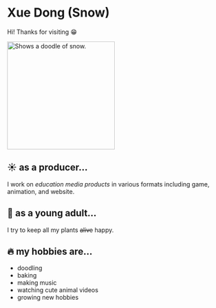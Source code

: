 # Xue Dong (Snow)
Hi! Thanks for visiting :grin:

<picture>
  <source media="(prefers-color-scheme: dark)" srcset=asset/xdoodle1008.png | width=250>
  <source media="(prefers-color-scheme: light)" srcset=asset/xdoodle-whitebg-1008.png | width=250>
  <img alt="Shows a doodle of snow." src="https://user-images.githubusercontent.com/25423296/163456779-a8556205-d0a5-45e2-ac17-42d089e3c3f8.png">
</picture>

## :sunny: as a producer...
I work on *education media products* in various formats including game, animation, and website.

## :rainbow: as a young adult...
I try to keep all my plants ~~alive~~ happy.

## :fire: my hobbies are...
- doodling
- baking
- making music
- watching cute animal videos
- growing new hobbies

